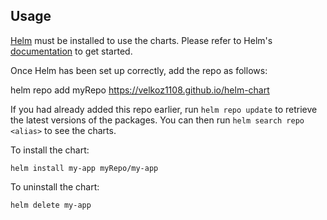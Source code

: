 ## Usage

[Helm](https://helm.sh) must be installed to use the charts.  Please refer to
Helm's [documentation](https://helm.sh/docs) to get started.

Once Helm has been set up correctly, add the repo as follows:

  helm repo add myRepo https://velkoz1108.github.io/helm-chart

If you had already added this repo earlier, run `helm repo update` to retrieve
the latest versions of the packages.  You can then run `helm search repo
<alias>` to see the charts.

To install the <chart-name> chart:

    helm install my-app myRepo/my-app

To uninstall the chart:

    helm delete my-app
